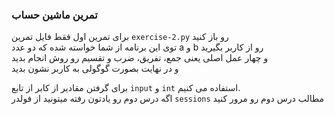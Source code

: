 ### تمرین ماشین حساب

برای تمرین اول فقط فایل تمرین `exercise-2.py` رو باز کنید  
توی این برنامه از شما خواسته شده که دو عدد a و b رو از کاربر بگیرید  
و چهار عمل اصلی یعنی جمع، تفریق، ضرب و تقسیم رو روش انجام بدید  
و در نهایت بصورت گوگولی به کاربر نشون بدید

برای گرفتن مقادیر از کابر از تابع `input` و `int` استفاده می کنیم.  
اگه درس دوم رو یادتون رفته میتونید از فولدر `sessions` مطالب درس دوم رو مرور کنید
